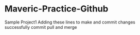 # Maveric-Practice-Github
Sample Project1
Adding these lines to make and commit changes
successfully commit pull and merge
